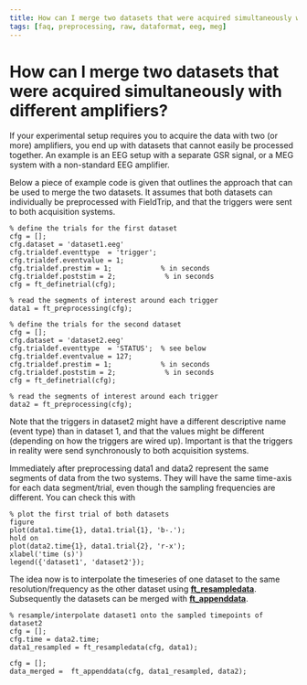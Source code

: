 ```yaml
---
title: How can I merge two datasets that were acquired simultaneously with different amplifiers?
tags: [faq, preprocessing, raw, dataformat, eeg, meg]
---
```


# How can I merge two datasets that were acquired simultaneously with different amplifiers?

If your experimental setup requires you to acquire the data with two (or more) amplifiers, you end up with datasets that cannot easily be processed together. An example is an EEG setup with a separate GSR signal, or a MEG system with a non-standard EEG amplifier.

Below a piece of example code is given that outlines the approach that can be used to merge the two datasets. It assumes that both datasets can individually be preprocessed with FieldTrip, and that the triggers were sent to both acquisition systems.

    % define the trials for the first dataset
    cfg = [];
    cfg.dataset = 'dataset1.eeg'
    cfg.trialdef.eventtype  = 'trigger';
    cfg.trialdef.eventvalue = 1;
    cfg.trialdef.prestim = 1;            % in seconds
    cfg.trialdef.poststim = 2;            % in seconds
    cfg = ft_definetrial(cfg);

    % read the segments of interest around each trigger
    data1 = ft_preprocessing(cfg);

    % define the trials for the second dataset
    cfg = [];
    cfg.dataset = 'dataset2.eeg'
    cfg.trialdef.eventtype  = 'STATUS';  % see below
    cfg.trialdef.eventvalue = 127;
    cfg.trialdef.prestim = 1;            % in seconds
    cfg.trialdef.poststim = 2;            % in seconds
    cfg = ft_definetrial(cfg);

    % read the segments of interest around each trigger
    data2 = ft_preprocessing(cfg);

Note that the triggers in dataset2 might have a different descriptive name (event type) than in dataset 1, and that the values might be different (depending on how the triggers are wired up). Important is that the triggers in reality were send synchronously to both acquisition systems.

Immediately after preprocessing data1 and data2 represent the same segments of data from the two systems. They will have the same time-axis for each data segment/trial, even though the sampling frequencies are different. You can check this with

    % plot the first trial of both datasets
    figure
    plot(data1.time{1}, data1.trial{1}, 'b-.');
    hold on
    plot(data2.time{1}, data1.trial{2}, 'r-x');
    xlabel('time (s)')
    legend({'dataset1', 'dataset2'});

The idea now is to interpolate the timeseries of one dataset to the same resolution/frequency as the other dataset using **[ft_resampledata](https://github.com/fieldtrip/fieldtrip/blob/release/ft_resampledata.m)**. Subsequently the datasets can be merged with **[ft_appenddata](https://github.com/fieldtrip/fieldtrip/blob/release/ft_appenddata.m)**.

    % resample/interpolate dataset1 onto the sampled timepoints of dataset2
    cfg = [];
    cfg.time = data2.time;
    data1_resampled = ft_resampledata(cfg, data1);

    cfg = [];
    data_merged =  ft_appenddata(cfg, data1_resampled, data2);
